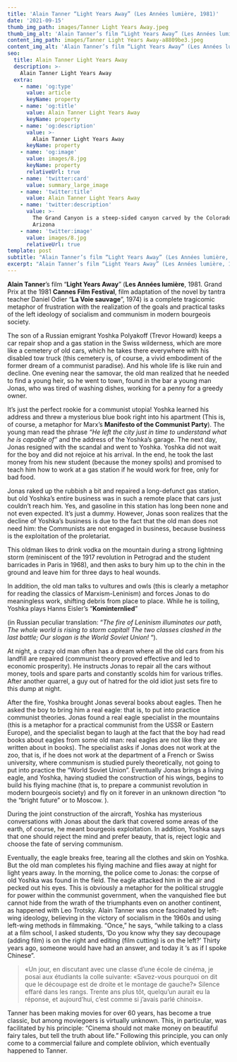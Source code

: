 ```yaml
---
title: 'Alain Tanner “Light Years Away” (Les Années lumière, 1981)'
date: '2021-09-15'
thumb_img_path: images/Tanner Light Years Away.jpeg
thumb_img_alt: 'Alain Tanner’s film “Light Years Away” (Les Années lumière, 1981.'
content_img_path: images/Tanner Light Years Away-a8809be3.jpeg
content_img_alt: 'Alain Tanner’s film “Light Years Away” (Les Années lumière, 1981.'
seo:
  title: Alain Tanner Light Years Away
  description: >-
    Alain Tanner Light Years Away
  extra:
    - name: 'og:type'
      value: article
      keyName: property
    - name: 'og:title'
      value: Alain Tanner Light Years Away
      keyName: property
    - name: 'og:description'
      value: >-
        Alain Tanner Light Years Away
      keyName: property
    - name: 'og:image'
      value: images/8.jpg
      keyName: property
      relativeUrl: true
    - name: 'twitter:card'
      value: summary_large_image
    - name: 'twitter:title'
      value: Alain Tanner Light Years Away
    - name: 'twitter:description'
      value: >-
        The Grand Canyon is a steep-sided canyon carved by the Colorado River in
        Arizona
    - name: 'twitter:image'
      value: images/8.jpg
      relativeUrl: true
template: post
subtitle: "Alain Tanner’s film “Light Years Away” (Les Années lumière, 1981. Grand Prix at the 1981\_Cannes Film Festival, film adaptation of the novel by tantra teacher Daniel Odier “La Voie sauvage”, 1974) is a complete tragicomic metaphor of frustration with the realization of the goals and practical tasks of the left ideology of socialism and communism in modern bourgeois society."
excerpt: "Alain Tanner’s film “Light Years Away” (Les Années lumière, 1981. Grand Prix at the 1981\_Cannes Film Festival, film adaptation of the novel by tantra teacher Daniel Odier “La Voie sauvage”, 1974) is a complete tragicomic metaphor of frustration with the realization of the goals and practical tasks of the left ideology of socialism and communism in modern bourgeois society."
---
```

**Alain Tanner**’s film “**Light Years Away**” (**Les Années lumière**, 1981. Grand Prix at the 1981 **Cannes Film Festival**, film adaptation of the novel by tantra teacher Daniel Odier “**La Voie sauvage**”, 1974) is a complete tragicomic metaphor of frustration with the realization of the goals and practical tasks of the left ideology of socialism and communism in modern bourgeois society.

The son of a Russian emigrant Yoshka Polyakoff (Trevor Howard) keeps a car repair shop and a gas station in the Swiss wilderness, which are more like a cemetery of old cars, which he takes there everywhere with his disabled tow truck (this cemetery is, of course, a vivid embodiment of the former dream of a communist paradise). And his whole life is like ruin and decline. One evening near the samovar, the old man realized that he needed to find a young heir, so he went to town, found in the bar a young man Jonas, who was tired of washing dishes, working for a penny for a greedy owner.

It’s just the perfect rookie for a communist utopia! Yoshka learned his address and threw a mysterious blue book right into his apartment (This is, of course, a metaphor for Marx’s **Manifesto of the Communist Party**). The young man read the phrase *“He left the city just in time to understand what he is capable of”* and the address of the Yoshka’s garage. The next day, Jonas resigned with the scandal and went to Yoshka. Yoshka did not wait for the boy and did not rejoice at his arrival. In the end, he took the last money from his new student (because the money spoils) and promised to teach him how to work at a gas station if he would work for free, only for bad food.

Jonas raked up the rubbish a bit and repaired a long-defunct gas station, but old Yoshka’s entire business was in such a remote place that cars just couldn’t reach him. Yes, and gasoline in this station has long been none and not even expected. It’s just a dummy. However, Jonas soon realizes that the decline of Yoshka’s business is due to the fact that the old man does not need him: the Communists are not engaged in business, because business is the exploitation of the proletariat.

This oldman likes to drink vodka on the mountain during a strong lightning storm (reminiscent of the 1917 revolution in Petrograd and the student barricades in Paris in 1968), and then asks to bury him up to the chin in the ground and leave him for three days to heal wounds.

In addition, the old man talks to vultures and owls (this is clearly a metaphor for reading the classics of Marxism-Leninism) and forces Jonas to do meaningless work, shifting debris from place to place. While he is toiling, Yoshka plays Hanns Eisler’s “**Kominternlied**”

(in Russian peculiar translation:
“*The fire of Leninism illuminates our path,
The whole world is rising to storm capital!
The two classes clashed in the last battle;
Our slogan is the World Soviet Union!* “).

At night, a crazy old man often has a dream where all the old cars from his landfill are repaired (communist theory proved effective and led to economic prosperity). He instructs Jonas to repair all the cars without money, tools and spare parts and constantly scolds him for various trifles. After another quarrel, a guy out of hatred for the old idiot just sets fire to this dump at night.

After the fire, Yoshka brought Jonas several books about eagles. Then he asked the boy to bring him a real eagle: that is, to put into practice communist theories. Jonas found a real eagle specialist in the mountains (this is a metaphor for a practical communist from the USSR or Eastern Europe), and the specialist began to laugh at the fact that the boy had read books about eagles from some old man: real eagles are not like they are written about in books). The specialist asks if Jonas does not work at the zoo, that is, if he does not work at the department of a French or Swiss university, where communism is studied purely theoretically, not going to put into practice the “World Soviet Union”.
Eventually Jonas brings a living eagle, and Yoshka, having studied the construction of his wings, begins to build his flying machine (that is, to prepare a communist revolution in modern bourgeois society) and fly on it forever in an unknown direction “to the “bright future” or to Moscow. ).

During the joint construction of the aircraft, Yoshka has mysterious conversations with Jonas about the dark that covered some areas of the earth, of course, he meant bourgeois exploitation. In addition, Yoshka says that one should reject the mind and prefer beauty, that is, reject logic and choose the fate of serving communism.

Eventually, the eagle breaks free, tearing all the clothes and skin on Yoshka. But the old man completes his flying machine and flies away at night for light years away. In the morning, the police come to Jonas: the corpse of old Yoshka was found in the field. The eagle attacked him in the air and pecked out his eyes. This is obviously a metaphor for the political struggle for power within the communist government, when the vanquished flee but cannot hide from the wrath of the triumphants even on another continent, as happened with Leo Trotsky.
Alain Tanner was once fascinated by left-wing ideology, believing in the victory of socialism in the 1960s and using left-wing methods in filmmaking. “Once,” he says, “while talking to a class at a film school, I asked students, ‘Do you know why they say decoupage (adding film) is on the right and editing (film cutting) is on the left?’ Thirty years ago, someone would have had an answer, and today it ‘s as if I spoke Chinese”.

> «Un jour, en discutant avec une classe d’une école de cinéma, je posai aux étudiants la colle suivante: «Savez-vous pourquoi on dit que le découpage est de droite et le montage de gauche?» Silence effaré dans les rangs. Trente ans plus tôt, quelqu’un aurait eu la réponse, et aujourd’hui, c’est comme si j’avais parlé chinois».

Tanner has been making movies for over 60 years, has become a true classic, but among moviegoers is virtually unknown. This, in particular, was facilitated by his principle: “Cinema should not make money on beautiful fairy tales, but tell the truth about life.” Following this principle, you can only come to a commercial failure and complete oblivion, which eventually happened to Tanner.
